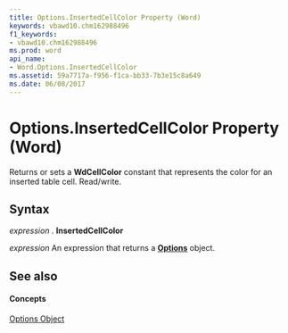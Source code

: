 ```yaml
---
title: Options.InsertedCellColor Property (Word)
keywords: vbawd10.chm162988496
f1_keywords:
- vbawd10.chm162988496
ms.prod: word
api_name:
- Word.Options.InsertedCellColor
ms.assetid: 59a7717a-f956-f1ca-bb33-7b3e15c8a649
ms.date: 06/08/2017
---
```



# Options.InsertedCellColor Property (Word)

Returns or sets a  **WdCellColor** constant that represents the color for an inserted table cell. Read/write.


## Syntax

 _expression_ . **InsertedCellColor**

 _expression_ An expression that returns a **[Options](Word.Options.md)** object.


## See also


#### Concepts


[Options Object](Word.Options.md)

